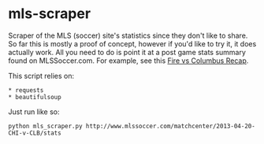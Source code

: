 mls-scraper
===========

Scraper of the MLS (soccer) site's statistics since they don't like to share. 
So far this is mostly a proof of concept, however if you'd like to try it, it 
does actually work. All you need to do is point it at a post game stats summary
found on MLSSoccer.com. For example, see this [Fire vs Columbus Recap](http://www.mlssoccer.com/matchcenter/2013-04-20-CHI-v-CLB/stats).

This script relies on:

    * requests
    * beautifulsoup

Just run like so:

    python mls_scraper.py http://www.mlssoccer.com/matchcenter/2013-04-20-CHI-v-CLB/stats
